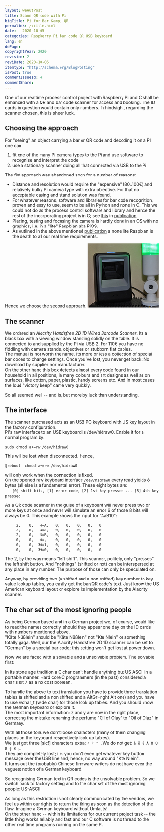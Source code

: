 ```yaml
---
layout: weAutPost
title: Scann QR code with Pi
bigTitle: Pi for Bar &amp; QR
permalink: /:title.html
date:   2020-10-05
categories: Raspberry Pi bar code QR USB keyboard
lang: en
dePage:
copyrightYear: 2020
revision: 2
reviDate: 2020-10-06
itemtype: "http://schema.org/BlogPosting"
isPost: true
commentIssueId: 4
commentShare:
---
```


One of our realtime process control project with Raspberry Pi and C shall be 
enhanced with a QR and bar code scanner for access and booking. The ID cards 
in question would contain only numbers. In hindsight, regarding the scanner 
chosen, this is sheer luck. <!--more-->

## Choosing the approach

For "seeing" an object carrying a bar or QR code and decoding it on a PI one
can
 1. fit one of the many Pi camera types to the Pi and use software to
    recognise and interpret the code
 2. use a stationary scanner doing all that connected via USB to the Pi

The fist approach was abandoned soon for a number of reasons:
 - Distance and resolution would require the "expensive" (80..100€)
   and relatively bulky Pi camera type with extra objective. For that no
   acceptable casing and stand solution was found.
 - For whatever reasons, software and libraries for bar code recognition,
   proven and easy to use, seem to be all in Python and none in C. This we
   could not do as the process control software and library and hence the
   rest of the incorporating project is in C; see 
   [this](https://a-weinert.de/pub/raspberry4remoteServices.pdf
   "Raspberry for remote services") in 
   [publication](https://a-weinert.de/pub/ "by A. Weinert")
 - Placing, testing and focusing the camera is hardly done in an OS with no
   graphics, i.e. in a "lite" Raspbian aka PiOS.
 - As outlined in the above mentioned 
   [publication](https://a-weinert.de/pub/ "by A. Weinert") a none lite 
   Raspbian is the death to all our real time requirements.
   
Hence we choose the second approach. <img 
src="/assets/images/QRscanner_s414.jpg" width="232" height="210" 
title="The scanner" alt="scanner" class="imgonright" />

## The scanner

We ordered an *Alacrity Handsfree 2D 1D Wired Barcode Scanner*. Its a black box
with a viewing window standing solidly on the table. It is connected to and
supplied
by the Pi via USB 2. For 110€ you have no fiddling with camera stands, 
objectives or stubborn flat cables.   
The manual is not worth the name. Its more or less a collection of special 
bar codes to change settings. Once you've lost, you never get back: No
download by supplier nor manufacturer.   
On the other hand this box detects almost every code found in our household
in all positions, in many colours and art designs as well as on surfaces, 
like cotton, paper, plastic, handy screens etc. And in most cases the loud 
"victory beep" came very quickly. 

So all seemed well -- and is, but more by luck than understanding.

## The interface

The scanner purchased acts as an USB PC keyboard with US key layout in the 
factory configuration.   
Pi's raw interface to an USB keyboard is /dev/hidraw0. Enable it for a normal
program by: 
```
sudo chmod a+=rw /dev/hidraw0 
```
This will be lost when disconnected. Hence, 
```
@reboot  chmod a+=rw /dev/hidraw0
```
will only work when the connection is fixed.   
On the opened raw keyboard interface
 ``/dev/hidraw0`` 
every read yields
8 bytes (all else is a fundamental error). These eight bytes are:      
 &nbsp; &nbsp; `` [0] shift bits, [1] error code, [2] 1st key pressed ... [5] 4th key pressed``
   
As a QR code scanner in the guise of a keyboard will never press two or more
keys at once and never will simulate an error 6 of those 8 bits will always 
be 0.  This example shows the input for "AaB10":
``` 
     2,    0,   4=A,   0,   0,   0,   0,   0
     2,    0,   4=a,   0,   0,   0,   0,   0
     2,    0,   5=B,   0,   0,   0,   0,   0
     0,    0,   0=,    0,   0,   0,   0,   0
     0,    0,  30=1,   0,   0,   0,   0,   0
     0,    0,  39=0,   0,   0,   0,   0,   0   
 ```
The 2, by the way means "left shift". This scanner, politely, only
"presses" the left shift button. 
And "nothings" (shifted or not) can be interspersed at any
place in any number. The purpose of those can only be speculated on.

Anyway, by providing two (a shifted and a non shifted) key
number to key value lookup tables, you easily get the
bar/QR code's text. Just know the US American keyboard layout or explore its
implementation by the Alacrity scanner.

## The char set of the most ignoring people

As being German based and in a German project we, of course, would like to
read the names correctly, should they appear one day on the ID cards with
numbers mentioned above.   
"Käte Nüßlein" should be "Käte Nüßlein" not "Kte Nlein" or
something totally gaga. Well, our the Alacrity Handsfree 2D 1D scanner can
be set to "German" by a special bar code; this setting won't get lost at
power down.

Now we are faced with a solvable and a unsolvable problem.
The solvable first:

In its stone age tradition a C char can't handle anything but US ASCII in a
portable manner. Hard core C programmers (in the past) considered a 
char's bit 7 as a no cost boolean.

To handle the above to text translation you have to provide three 
translation tables (a shifted and a non shifted and a
AltGr=right Alt one) and you have to use wchar_t (wide char) for those
look up tables. And you should know the German keyboard or explore it.   
The most important information: z and y are now in the right
place, correcting the mistake renaming the perfume 
"Oil of Olay" to "Oil of Olaz" in Germany.

With all those toils we don't loose characters (many of them
changing places on the keyboard respectively look up tables).   
We just got three [sic!] characters extra: ``² ³ ° ``. 
We do not get: ``ä ö ü Ä Ö Ü ß § € µ``.  
They are completely lost; i.e. you don't even get whatever key button message
over the USB line and, hence, no way around "Kte Nlein".      
It turns out the (probably) Chinese firmware writers do not
have even the vaguest notion of a German keyboard.

So recognising German text in QR codes is the unsolvable problem.
So we switch back to factory setting and to the char set of
the most ignoring people: US-ASCII. 

As long as this restriction is not clearly communicated by the vendors, we
feel us within our rights to return the thing as soon as the detection of
the flaw. Imagine a German keyboard without Umlauts!  
On the other hand -- within its limitations for our current project task --
the little thing works reliably and fast and our C software is no
thread to the other real time programs running on the same Pi.
